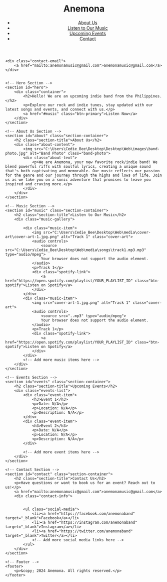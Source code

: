 <!DOCTYPE html>
<html lang="en">
<head>
    <meta charset="UTF-8">
    <meta name="viewport" content="width=device-width, initial-scale=1.0">
    <title>Anemona Music</title>
    <link rel="stylesheet" href="styles.css">
</head>
<body>
    <header>
        <div class="container">
            <h1>Anemona</h1>
            <nav>
                <ul>
                    <li><a href="#about">About Us</a></li>
                    <li><a href="#music">Listen to Our Music</a></li>
                    <li><a href="#events">Upcoming Events</a></li>
                    <li><a href="#contact">Contact</a></li>
                </ul>
            </nav>
        </div>
    </header>
    
    <div class="contact-email">
        <a href="mailto:anemonamusic@gmail.com">anemonamusic@gmail.com</a>
    </div>


    <!-- Hero Section -->
    <section id="hero">
        <div class="container">
            <h2>Hello! We are an upcoming indie band from the Philippines.</h2>
            <p>Explore our rock and indie tunes, stay updated with our latest songs and events, and connect with us.</p>
            <a href="#music" class="btn-primary">Listen Now</a>
        </div>
    </section>

    <!-- About Us Section -->
    <section id="about" class="section-container">
        <h2 class="section-title">About Us</h2>
        <div class="about-content">
            <img src="C:\Users\Cedie_Bee\Desktop\Desktop\Web\images\band-photo.jpg" alt="Band Photo" class="band-photo">
            <div class="about-text">
                <p>We are Anemona, your new favorite rock/indie band! We blend powerful riffs with soulful lyrics, creating a unique sound that's both captivating and memorable. Our music reflects our passion for the genre and our journey through the highs and lows of life. Join us as we take you on a sonic adventure that promises to leave you inspired and craving more.</p>
            </div>
        </div>
    </section>

    <!-- Music Section -->
    <section id="music" class="section-container">
        <h2 class="section-title">Listen to Our Music</h2>
        <div class="music-gallery">
            
            <div class="music-item">
                <img src="C:\Users\Cedie_Bee\Desktop\Web\media\cover-art\cover-art-1.jpg.png" alt="Track 1" class="cover-art">
                <audio controls>
                    <source src="C:\Users\Cedie_Bee\Desktop\Web\media\songs\track1.mp3.mp3" type="audio/mpeg">
                    Your browser does not support the audio element.
                </audio>
                <p>Track 1</p>
                <div class="spotify-link">
                    <a href="https://open.spotify.com/playlist/YOUR_PLAYLIST_ID" class="btn-spotify">Listen on Spotify</a>
                </div>
            </div>
            <div class="music-item">
                <img src="cover-art-1.jpg.png" alt="Track 1" class="cover-art">
                <audio controls>
                    <source src="..mp3" type="audio/mpeg">
                    Your browser does not support the audio element.
                </audio>
                <p>Track 1</p>
                <div class="spotify-link">
                    <a href="https://open.spotify.com/playlist/YOUR_PLAYLIST_ID" class="btn-spotify">Listen on Spotify</a>
                </div>
            </div>
            <!-- Add more music items here -->
        </div>
    </section>

    <!-- Events Section -->
    <section id="events" class="section-container">
        <h2 class="section-title">Upcoming Events</h2>
        <div class="events-list">
            <div class="event-item">
                <h3>Event 1</h3>
                <p>Date: N/A</p>
                <p>Location: N/A</p>
                <p>Description: N/A</p>
            </div>
            <div class="event-item">
                <h3>Event 2</h3>
                <p>Date: N/A</p>
                <p>Location: N/A</p>
                <p>Description: N/A</p>
            </div>
            
            <!-- Add more event items here -->
        </div>
    </section>

    <!-- Contact Section -->
    <section id="contact" class="section-container">
        <h2 class="section-title">Contact Us</h2>
        <p>Have questions or want to book us for an event? Reach out to us!</p>
        <a href="mailto:anemonamusic@gmail.com">anemonamusic@gmail.com</a>
        <div class="contact-info">
            
            
            <ul class="social-media">
                <li><a href="https://facebook.com/anemonaband" target="_blank">Facebook</a></li>
                <li><a href="https://instagram.com/anemonaband" target="_blank">Instagram</a></li>
                <li><a href="https://twitter.com/anemonaband" target="_blank">Twitter</a></li>
                <!-- Add more social media links here -->
            </ul>
        </div>
    </section>

    <!-- Footer -->
    <footer>
        <p>&copy; 2024 Anemona. All rights reserved.</p>
    </footer>
</body>
</html>
